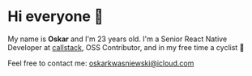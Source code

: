 # Hi everyone 👋

My name is **Oskar** and I'm 23 years old. I'm a Senior React Native Developer at [callstack](https://www.callstack.com/), OSS Contributor, and in my free time a cyclist 🚴 

Feel free to contact me: [oskarkwasniewski@icloud.com](mailto:oskarkwasniewski@icloud.com)
